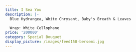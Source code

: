 ```yaml
---
title: I Sea You
description: |-
  Blue Hydrangea, White Chrysant, Baby's Breath & Leaves

  Wrap: White Cellophane
price: '200000'
category: Special Bouquet
display_picture: /images/feed150-bersemi.jpg
---
```


